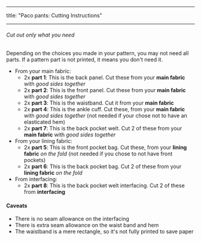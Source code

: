 ***

title: "Paco pants: Cutting Instructions"

***

<Tip>

###### Cut out only what you need

Depending on the choices you made in your pattern, you may not need all parts.
If a pattern part is not printed, it means you don't need it.

</Tip>

- From your main fabric:
  - 2x **part 1**: This is the back panel. Cut these from your **main fabric** with _good sides together_
  - 2x **part 2**: This is the front panel. Cut these from your **main fabric** with _good sides together_
  - 2x **part 3**: This is the waistband. Cut it from your **main fabric**
  - 2x **part 4**: This is the ankle cuff. Cut these, from your **main fabric** with _good sides together_ (not needed if your chose not to have an elasticated hem)
  - 2x **part 7**: This is the back pocket welt. Cut 2 of these from your **main fabric** with _good sides together_
- From your lining fabric:
  - 2x **part 5**: This is the front pocket bag. Cut these, from your **lining fabric** _on the fold_ (not needed if you chose to not have front pockets)
  - 2x **part 6**: This is the back pocket bag. Cut 2 of these from your **lining fabric** _on the fold_
- From interfacing:
  - 2x **part 8**: This is the back pocket welt interfacing. Cut 2 of these from **interfacing**

<Warning>

#### Caveats

- There is no seam allowance on the interfacing
- There is extra seam allowance on the waist band and hem
- The waistband is a mere rectangle, so it's not fully printed to save paper

</Warning>
